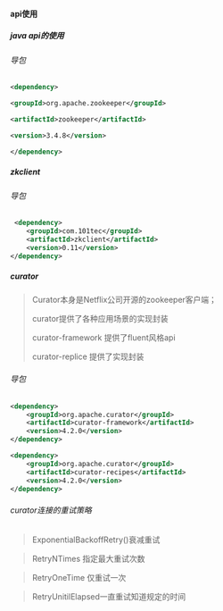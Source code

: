 #### api使用

##### java api的使用

###### 导包

```xml
<dependency>

<groupId>org.apache.zookeeper</groupId>

<artifactId>zookeeper</artifactId>

<version>3.4.8</version>

</dependency>

```

##### zkclient

###### 导包

```xml
 <dependency>
    <groupId>com.101tec</groupId>
    <artifactId>zkclient</artifactId>
    <version>0.11</version>
</dependency>
```

##### curator

> Curator本身是Netflix公司开源的zookeeper客户端；
>
> curator提供了各种应用场景的实现封装
>
> curator-framework 提供了fluent风格api
>
> curator-replice 提供了实现封装

###### 导包

```xml
<dependency>
    <groupId>org.apache.curator</groupId>
    <artifactId>curator-framework</artifactId>
    <version>4.2.0</version>
</dependency>
```

```xml
<dependency>
    <groupId>org.apache.curator</groupId>
    <artifactId>curator-recipes</artifactId>
    <version>4.2.0</version>
</dependency>
```

###### curator连接的重试策略

> ExponentialBackoffRetry()衰减重试

> RetryNTimes 指定最大重试次数

> RetryOneTime 仅重试一次

> RetryUnitilElapsed一直重试知道规定的时间

